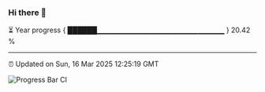 ### Hi there 👋

⏳ Year progress { ██████▁▁▁▁▁▁▁▁▁▁▁▁▁▁▁▁▁▁▁▁▁▁▁▁ } 20.42 %

---

⏰ Updated on Sun, 16 Mar 2025 12:25:19 GMT

![Progress Bar CI](https://github.com/liununu/liununu/workflows/Progress%20Bar%20CI/badge.svg)
